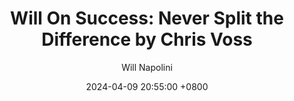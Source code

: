 ---
title: "Will On Success: Never Split the Difference by Chris Voss"
author: Will Napolini
date: 2024-04-09 20:55:00 +0800
categories: [Mindset, Book-summaries]
tags:
  [
    never-split-the-difference,
    chris-voss,
    negotiation-techniques,
    hostage-negotiator,
    communication-skills,
    conflict-resolution,
    business-strategies,
    influence-tactics,
    empathy,
    persuasion,
    active-listening,
    critical-thinking,
    effective-negotiation,
    psychology-of-negotiation,
    negotiation-success,
    chris-voss-book
  ]
image: https://pbs.twimg.com/media/GO13QzMWgAodLQb?format=jpg&name=large
alt: "Will On Success: Never Split the Difference by Chris Voss"
fallback:
  -
  # Replace with the URL of your backup image
  -
  # Replace with the URL of your backup image
---
